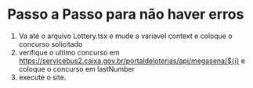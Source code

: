 
# Passo a Passo para não haver erros

1. Va até o arquivo Lottery.tsx e mude a variavel context e coloque o concurso solicitado
2. verifique o ultimo concurso em <https://servicebus2.caixa.gov.br/portaldeloterias/api/megasena/${i}> e coloque o concurso em lastNumber
3. execute o site.
